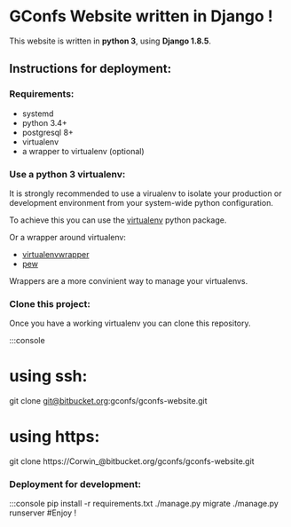 # GConfs Website written in Django !

This website is written in **python 3**, using **Django 1.8.5**.

## Instructions for deployment:

### Requirements:

* systemd
* python 3.4+
* postgresql 8+
* virtualenv
* a wrapper to virtualenv (optional)

### Use a python 3 virtualenv:

It is strongly recommended to use a virualenv to isolate your production or
development environment from your system-wide python configuration.

To achieve this you can use the
[virtualenv](https://virtualenv.readthedocs.org/en/latest/) python package.

Or a wrapper around virtualenv:

* [virtualenvwrapper](https://virtualenvwrapper.readthedocs.org/en/latest/)
* [pew](https://github.com/berdario/pew)

Wrappers are a more convinient way to manage your virtualenvs.

### Clone this project:

Once you have a working virtualenv you can clone this repository.

  :::console
  # using ssh:
  git clone git@bitbucket.org:gconfs/gconfs-website.git
  # using https:
  git clone https://Corwin\_@bitbucket.org/gconfs/gconfs-website.git


### Deployment for development:

  :::console
  pip install -r requirements.txt
  ./manage.py migrate
  ./manage.py runserver
  #Enjoy !
